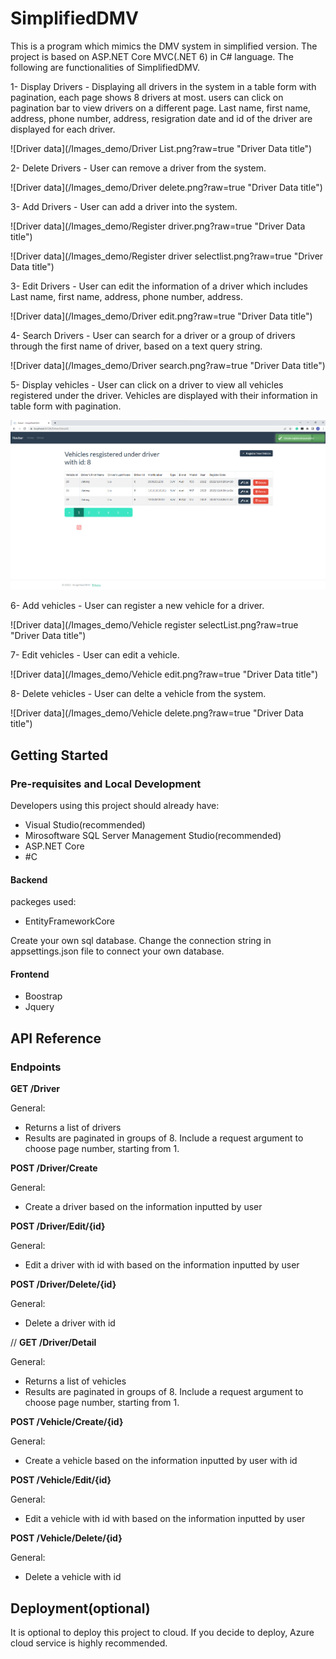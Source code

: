 # SimplifiedDMV

This is a program which mimics the DMV system in simplified version. The project is based on ASP.NET Core MVC(.NET 6) in C# language. The following are functionalities of SimplifiedDMV.

1- Display Drivers - Displaying all drivers in the system in a table form with pagination, each page shows 8 drivers at most. users can click on pagination bar to view drivers on a different page. Last name, first name, address, phone number, address, resigration date and id of the driver are displayed for each driver. 

![Driver data](/Images_demo/Driver List.png?raw=true "Driver Data title")


2- Delete Drivers - User can remove a driver from the system.

![Driver data](/Images_demo/Driver delete.png?raw=true "Driver Data title")

3- Add Drivers - User can add a driver into the system.

![Driver data](/Images_demo/Register driver.png?raw=true "Driver Data title")

![Driver data](/Images_demo/Register driver selectlist.png?raw=true "Driver Data title")

3- Edit Drivers - User can edit the information of a driver which includes Last name, first name, address, phone number, address.

![Driver data](/Images_demo/Driver edit.png?raw=true "Driver Data title")

4- Search Drivers - User can search for a driver or a group of drivers through the first name of driver, based on a text query string.

![Driver data](/Images_demo/Driver search.png?raw=true "Driver Data title")

5- Display vehicles - User can click on a driver to view all vehicles registered under the driver. Vehicles are displayed with their information in table form with pagination. 

![Driver data](/Images_demo/Vehicle.png?raw=true "Driver Data title")

6- Add vehicles - User can register a new vehicle for a driver. 

![Driver data](/Images_demo/Vehicle register selectList.png?raw=true "Driver Data title")

7- Edit vehicles - User can edit a vehicle.

![Driver data](/Images_demo/Vehicle edit.png?raw=true "Driver Data title")

8- Delete vehicles - User can delte a vehicle from the system.

![Driver data](/Images_demo/Vehicle delete.png?raw=true "Driver Data title")

## Getting Started 

### Pre-requisites and Local Development

Developers using this project should already have:

- Visual Studio(recommended)
- Mirosoftware SQL Server Management Studio(recommended)
- ASP.NET Core 
- #C

#### Backend 

packeges used:
  - EntityFrameworkCore
  
Create your own sql database. Change the connection string in appsettings.json file to connect your own database.


#### Frontend

- Boostrap
- Jquery

## API Reference

### Endpoints


**GET /Driver**

General:
- Returns a list of drivers
- Results are paginated in groups of 8. Include a request argument to choose page number, starting from 1.

**POST /Driver/Create**

General:
- Create a driver based on the information inputted by user

**POST /Driver/Edit/{id}**

General:
- Edit a driver with id with based on the information inputted by user

**POST /Driver/Delete/{id}**

General:
- Delete a driver with id

//
**GET /Driver/Detail**

General:
- Returns a list of vehicles
- Results are paginated in groups of 8. Include a request argument to choose page number, starting from 1.

**POST /Vehicle/Create/{id}**

General:
- Create a vehicle based on the information inputted by user with id

**POST /Vehicle/Edit/{id}**

General:
- Edit a vehicle with id with based on the information inputted by user

**POST /Vehicle/Delete/{id}**

General:
- Delete a vehicle with id

## Deployment(optional)

It is optional to deploy this project to cloud.
If you decide to deploy, Azure cloud service is highly recommended.
